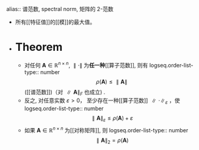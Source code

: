 alias:: 谱范数, spectral norm, 矩阵的 2-范数

- 所有[[特征值]]的[[模]]的最大值。
- # Theorem
	- 对任何 $\boldsymbol A\in\mathbb{R}^{n\times n}$, $\parallel\cdot\parallel$ 为**任一种**[[算子范数]], 则有
	  logseq.order-list-type:: number
	  $$\rho(\boldsymbol A)\leq\parallel\boldsymbol A\parallel$$
	  ([[谱范数]])（对 $\parallel\boldsymbol A \parallel_F$ 也成立) .
	- 反之, 对任意实数 $\varepsilon>0$， 至少存在一种[[算子范数]] $\parallel\cdot\parallel_\varepsilon$ ，使
	  logseq.order-list-type:: number
	  $$
	  \parallel\boldsymbol{A}\parallel_\varepsilon\leqslant\rho(\boldsymbol A)+\varepsilon
	  $$
	- 如果 $\boldsymbol A\in\mathbb{R}^{n\times n}$ 为[[对称矩阵]], 则
	  logseq.order-list-type:: number
	  $$\parallel \boldsymbol A\parallel_2=\rho(\boldsymbol A)$$